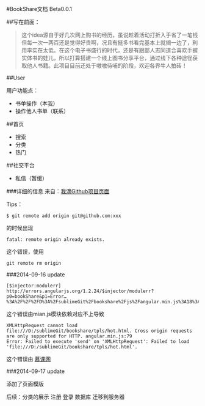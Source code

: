 #BookShare文档 Beta0.0.1

##写在前面：
>这个idea源自于好几次网上购书的经历，虽说趁着活动打折入手省了一笔钱但每一次一两百还是觉得好贵啊，况且有挺多书看完基本上就搁一边了，利用率实在太低。在这个电子书盛行的时代，还是有跟鄙人志同道合喜欢手握实体书的娃儿，所以打算搭建一个线上图书分享平台，通过线下各种途径获取他人书籍。此项目目前还处于嗷嗷待哺的阶段，欢迎各界牛人拍砖！

##User

用户功能点：

 * 书单操作（本我）
 * 操作他人书单（联系）

##首页

 * 搜索
 * 分类
 * 热门


##社交平台

* 私信（暂缓）


###详细的信息
来自：[我滴Github项目页面](https://github.com/MapleShaw/StaticTemplate)

Tips：

    $ git remote add origin git@github.com:xxx
的时候出现

    fatal: remote origin already exists.
    
这个错误，使用

    git remote rm origin

###2014-09-16 update

    [$injector:modulerr] http://errors.angularjs.org/1.2.24/$injector/modulerr?p0=bookShare&p1=Error…%3A%2F%2F%2FD%3A%2FsublimeGit%2Fbookshare%2Fjs%2Fangular.min.js%3A18%3A170) 

这个错误由mian.js模块依赖对应不上导致

    XMLHttpRequest cannot load file:///D:/sublimeGit/bookshare/tpls/hot.html. Cross origin requests are only supported for HTTP. angular.min.js:79
    Error: Failed to execute 'send' on 'XMLHttpRequest': Failed to load 'file:///D:/sublimeGit/bookshare/tpls/hot.html'.

这个错误由 [慕课网](http://www.imooc.com/qadetail/16144) 

###2014-09-17 update

添加了页面模版

后续：分类的展示  注册  登录  数据库  迁移到服务器